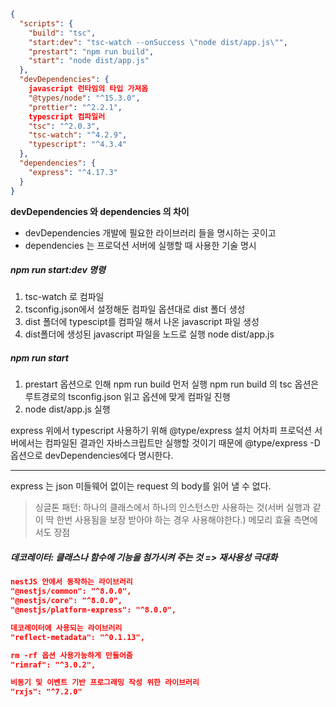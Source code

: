 ```json
{
  "scripts": {
    "build": "tsc",
    "start:dev": "tsc-watch --onSuccess \"node dist/app.js\"",
    "prestart": "npm run build",
    "start": "node dist/app.js"
  },
  "devDependencies": {
    javascript 런타임의 타입 가져옴
    "@types/node": "^15.3.0",
    "prettier": "^2.2.1",
    typescript 컴파일러
    "tsc": "^2.0.3",
    "tsc-watch": "^4.2.9",
    "typescript": "^4.3.4"
  },
  "dependencies": {
    "express": "^4.17.3"
  }
}
```

**devDependencies 와 dependencies 의 차이**

- devDependencies 개발에 필요한 라이브러리 들을 명시하는 곳이고
- dependencies 는 프로덕션 서버에 실행할 때 사용한 기술 명시

##### npm run start:dev 명령

1. tsc-watch 로 컴파일
2. tsconfig.json에서 설정해둔 컴파일 옵션대로 dist 폴더 생성
3. dist 폴더에 typescipt를 컴파일 해서 나온 javascript 파일 생성
4. dist폴더에 생성된 javascript 파일을 노드로 실행 node dist/app.js

##### npm run start

1. prestart 옵션으로 인해 npm run build 먼저 실행
   npm run build 의 tsc 옵션은 루트경로의 tsconfig.json 읽고 옵션에 맞게 컴파일 진행
2. node dist/app.js 실행

express 위에서 typescript 사용하기 위해 @type/express 설치
어차피 프로덕션 서버에서는 컴파일된 결과인 자바스크립트만 실행할 것이기 때문에 @type/express -D 옵션으로 devDependencies에다 명시한다.

<hr>

express 는 json 미들웨어 없이는 request 의 body를 읽어 낼 수 없다.

> 싱글톤 패턴: 하나의 클래스에서 하나의 인스턴스만 사용하는 것(서버 실행과 같이 딱 한번 사용됨을 보장 받아야 하는 경우 사용해야한다.)
> 메모리 효율 측면에서도 장점

##### 데코레이터: 클래스나 함수에 기능을 첨가시켜 주는 것 => 재사용성 극대화

```json
nestJS 안에서 동작하는 라이브러리
"@nestjs/common": "^8.0.0",
"@nestjs/core": "^8.0.0",
"@nestjs/platform-express": "^8.0.0",

데코레이터에 사용되는 라이브러리
"reflect-metadata": "^0.1.13",

rm -rf 옵션 사용가능하게 만들어줌
"rimraf": "^3.0.2",

비동기 및 이벤트 기반 프로그래밍 작성 위한 라이브러리
"rxjs": "^7.2.0"
```
